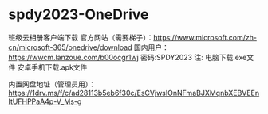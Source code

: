 # spdy2023-OneDrive
班级云相册客户端下载
官方网站（需要梯子）：https://www.microsoft.com/zh-cn/microsoft-365/onedrive/download
国内用户：https://wwcm.lanzoue.com/b00ocgr1wj 密码:SPDY2023
注: 电脑下载.exe文件
    安卓手机下载.apk文件

内置网盘地址（管理员用）：https://1drv.ms/f/c/ad28113b5eb6f30c/EsCVjwsIOnNFmaBJXMqnbXEBVEEnItUFHPPaA4p-V_Ms-g
